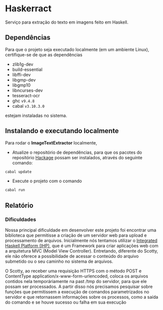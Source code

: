 # Haskerract

Serviço para extração do texto em imagens feito em Haskell.

## Dependências

Para que o projeto seja executado localmente (em um ambiente Linux), certifique-se de que as dependências

- zlib1g-dev
- build-essential
- libffi-dev
- libgmp-dev
- libgmp10
- libncurses-dev
- tesseract-ocr
- ghc `v9.4.8`
- cabal `v3.10.3.0`

estejam instaladas no sistema.

## Instalando e executando localmente

Para rodar o **ImageTextExtractor** localmente,

- Atualize o repositório de dependências, para que os pacotes do repositório [Hackage](https://hackage.haskell.org/) possam ser instalados, através do seguinte comando:

```bash
cabal update
```

- Execute o projeto com o comando

```bash
cabal run
```

## Relatório

### Dificuldades

Nossa principal dificuldade em desenvolver este projeto foi encontrar uma biblioteca que permitisse a criação de um servidor web para upload e processamento de arquivos. Inicialmente nós tentamos utilizar o [Integrated Haskell Platform (IHP)](https://ihp.digitallyinduced.com/), que é um Framework para criar aplicações web com a arquitetura MVC (Model View Controller). Entretando, diferente do Scotty, ele não oferece a possibilidade de acessar o conteúdo do arquivo submetido ou o seu caminho no sistema de arquivos.

O Scotty, ao receber uma requisição HTTPS com o método POST e ContentType application/x-www-form-urlencoded, coloca os arquivos contidos nela temporáriamente na past /tmp do servidor, para que ele possam ser processados. A partir disso nós precisamos pesquisar sobre funções que permitissem a execução de comandos parametrizados no servidor e que retornassem informações sobre os processos, como a saída do comando e se houve sucesso ou falha em sua execução
